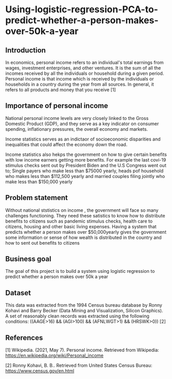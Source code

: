 # Using-logistic-regression-PCA-to-predict-whether-a-person-makes-over-50k-a-year
## Introduction
In economics, personal income refers to an individual's total earnings from wages, investment enterprises, and other ventures. It is the sum of all the incomes received by all the individuals or household during a given period. Personal income is that income which is received by the individuals or households in a country during the year from all sources. In general, it refers to all products and money that you receive [1]
## Importance of personal income

National personal income levels are very closely linked to the Gross Domestic Product (GDP), and they serve as a key indicator on consumer spending, inflationary pressures, the overall economy and markets. 

Income statistics serves as an indictaor of socioeconomic disparities and inequalities that could affect the economy down the road. 

Income statistics also hekps the government on how to give certain benefits with low income earners getting more benefits. For example the last covi-19  stimulus checks sent out by President Biden and the U.S Congress went out to; Single payers who make less than $75000 yearly, heads pof household who makes less than $112,500 yearly and  married couples filing jointly who make less than $150,000 yearly

## Problem statement
Without national ststistics on income , the government will face so many challenges functioning. They need these satistics to know how to distribute benefits to citizens such as pandemic stimulus checks, health care to citizens, housing and other basic living expenses. Having a system that predicts whether a person makes over $50,000yearly gives the government some information or sense of how wealth is distributed in the country and how to sent out benefits to citizens

## Business goal
The goal of this project is to build a system using logistic regression to predict whether a person makes over 50k a year 
## Dataset
This data was extracted from the 1994 Census bureau database by Ronny Kohavi and Barry Becker (Data Mining and Visualization, Silicon Graphics). A set of reasonably clean records was extracted using the following conditions: ((AAGE>16) && (AGI>100) && (AFNLWGT>1) && (HRSWK>0)) [2]

## References
[1] Wikipedia. (2021, May 7). Personal income. Retrieved from Wikipedia: https://en.wikipedia.org/wiki/Personal_income

[2] Ronny Kohavi, B. B.. Retrieved from United States Census Bureau: https://www.census.gov/en.html



